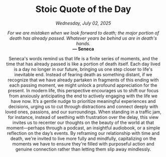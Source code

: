 <h1 align="center">Stoic Quote of the Day</h1>
<p align="center"><em><!--date-start-->Wednesday, July 02, 2025<!--date-end--></em></p>
<p align="center">
    <em><!--START_SECTION:quote-text-->
For we are mistaken when we look forward to death; the major portion of death has already passed. Whatever years be behind us are in death's hands.
<!--END_SECTION:quote-text--></em><br>
    <strong>— <!--START_SECTION:quote-author-->
Seneca
<!--END_SECTION:quote-author--></strong>
</p>

<p align="center" style="max-width:600px;margin:0 auto;">
<!--START_SECTION:quote-interpretation-->
Seneca's words remind us that life is a finite series of moments, and the time that has already passed is like a portion of death itself. Each day lived is a day no longer in our future, bringing us one step closer to life's inevitable end. Instead of fearing death as something distant, if we recognize that we have already partaken in fragments of this ending with each passing moment, we might unlock a profound appreciation for the present. In modern life, this perspective encourages us to shift our focus from anxiously anticipating the end to actively engaging with the life we have now. It’s a gentle nudge to prioritize meaningful experiences and decisions, urging us to cut through distractions and connect deeply with loved ones, passions, and our surroundings. When standing in a traffic jam, for instance, instead of seething with frustration over the delay, this view invites us to recenter our thoughts on the beauty of the world at that moment—perhaps through a podcast, an insightful audiobook, or a simple reflection on the day’s events. By reframing our relationship with time and death, we're invited to live more fully and mindfully, capitalizing on the moments we have to ensure they're filled with purposeful action and genuine connection rather than letting them slip away mindlessly.
<!--END_SECTION:quote-interpretation-->
</p>
